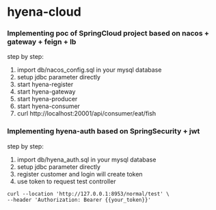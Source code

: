 # hyena-cloud


### Implementing poc of SpringCloud project based on nacos + gateway + feign + lb

step by step:
1. import db/nacos_config.sql in your mysql database
2. setup jdbc parameter directly
3. start hyena-register
4. start hyena-gateway
5. start hyena-producer
6. start hyena-consumer
7. curl http://localhost:20001/api/consumer/eat/fish


### Implementing hyena-auth based on SpringSecurity + jwt

step by step:
1. import db/hyena_auth.sql in your mysql database
2. setup jdbc parameter directly
3. register customer and login will create token
4. use token to request test controller

```
curl --location 'http://127.0.0.1:8953/normal/test' \
--header 'Authorization: Bearer {{your_token}}'
```
